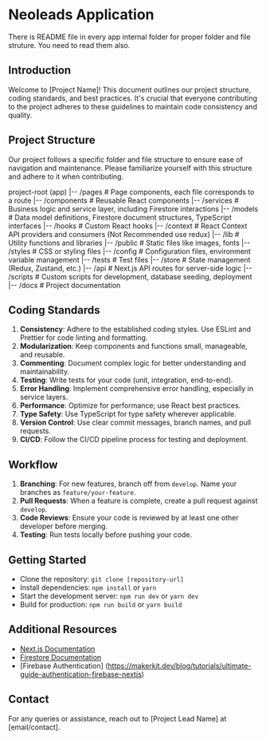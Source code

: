 # Neoleads Application

There is README file in every app internal folder for proper folder and file struture. You need to read them also.

## Introduction

Welcome to [Project Name]! This document outlines our project structure, coding standards, and best practices. It's crucial that everyone contributing to the project adheres to these guidelines to maintain code consistency and quality.

## Project Structure

Our project follows a specific folder and file structure to ensure ease of navigation and maintenance. Please familiarize yourself with this structure and adhere to it when contributing.

project-root (app)
|-- /pages # Page components, each file corresponds to a route
|-- /components # Reusable React components
|-- /services # Business logic and service layer, including Firestore interactions
|-- /models # Data model definitions, Firestore document structures, TypeScript interfaces
|-- /hooks # Custom React hooks
|-- /context # React Context API providers and consumers (Not Recommended use redux)
|-- /lib # Utility functions and libraries
|-- /public # Static files like images, fonts
|-- /styles # CSS or styling files
|-- /config # Configuration files, environment variable management
|-- /tests # Test files
|-- /store # State management (Redux, Zustand, etc.)
|-- /api # Next.js API routes for server-side logic
|-- /scripts # Custom scripts for development, database seeding, deployment
|-- /docs # Project documentation

## Coding Standards

1. **Consistency**: Adhere to the established coding styles. Use ESLint and Prettier for code linting and formatting.
2. **Modularization**: Keep components and functions small, manageable, and reusable.
3. **Commenting**: Document complex logic for better understanding and maintainability.
4. **Testing**: Write tests for your code (unit, integration, end-to-end).
5. **Error Handling**: Implement comprehensive error handling, especially in service layers.
6. **Performance**: Optimize for performance; use React best practices.
7. **Type Safety**: Use TypeScript for type safety wherever applicable.
8. **Version Control**: Use clear commit messages, branch names, and pull requests.
9. **CI/CD**: Follow the CI/CD pipeline process for testing and deployment.

## Workflow

1. **Branching**: For new features, branch off from `develop`. Name your branches as `feature/your-feature`.
2. **Pull Requests**: When a feature is complete, create a pull request against `develop`.
3. **Code Reviews**: Ensure your code is reviewed by at least one other developer before merging.
4. **Testing**: Run tests locally before pushing your code.

## Getting Started

- Clone the repository: `git clone [repository-url]`
- Install dependencies: `npm install` or `yarn`
- Start the development server: `npm run dev` or `yarn dev`
- Build for production: `npm run build` or `yarn build`

## Additional Resources

- [Next.js Documentation](https://nextjs.org/docs)
- [Firestore Documentation](https://firebase.google.com/docs/firestore)
- [Firebase Authentication] (https://makerkit.dev/blog/tutorials/ultimate-guide-authentication-firebase-nextjs)

## Contact

For any queries or assistance, reach out to [Project Lead Name] at [email/contact].
